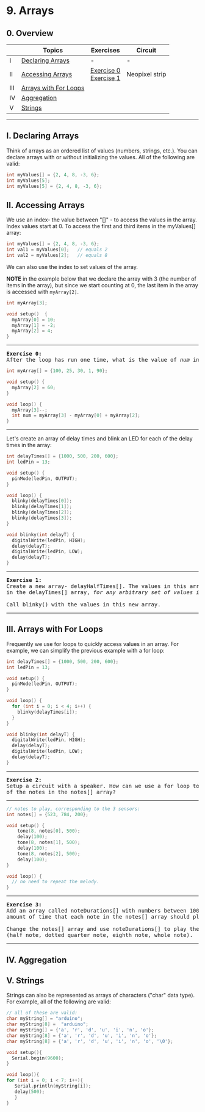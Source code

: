 # 9. Arrays

## 0. Overview

|  | Topics | Exercises | Circuit |
| --- | --- | --- | --- |
| I | [Declaring Arrays](i-declaring-arrays) | - | - |
| II | [Accessing Arrays](ii-accessing-arrays) | [Exercise 0](#ex0) <br> [Exercise 1](#ex1) | Neopixel strip |
| III | [Arrays with For Loops](iii-arrays-with-for-loops) | |
| IV | [Aggregation](iv-aggregation) | |
| V | [Strings](v-strings) | |

---

## I. Declaring Arrays
Think of arrays as an ordered list of values (numbers, strings, etc.). You can declare arrays with or without initializing the values. All of the following are valid:

```c++
int myValues[] = {2, 4, 8, -3, 6};
int myValues[5];
int myValues[5] = {2, 4, 8, -3, 6};
```

## II. Accessing Arrays
We use an index- the value between "[]" - to access the values in the array. Index values start at 0. To access the first and third items in the myValues[] array:

```c++
int myValues[] = {2, 4, 8, -3, 6};
int val1 = myValues[0];   // equals 2
int val2 = myValues[2];   // equals 8
```

We can also use the index to set values of the array.

**NOTE** in the example below that we declare the array with 3 (the number of items in the array), but since we start counting at 0, the last item in the array is accessed with `myArray[2]`.

```c++
int myArray[3];

void setup()  {
  myArray[0] = 10;
  myArray[1] = -2;
  myArray[2] = 4;
}
```

---

<a name="ex0"></a>
<pre>
<b>Exercise 0:</b>
After the loop has run one time, what is the value of <em>num</em> in the code below ?
</pre>

```c++
int myArray[] = {100, 25, 30, 1, 90};

void setup() {
  myArray[2] = 60;
}

void loop() {
  myArray[3]--;
  int num = myArray[3] - myArray[0] + myArray[2];
}
```

---

Let's create an array of delay times and blink an LED for each of the delay times in the array:

```c++
int delayTimes[] = {1000, 500, 200, 600};
int ledPin = 13;

void setup() {
  pinMode(ledPin, OUTPUT);
}

void loop() {
  blinky(delayTimes[0]);
  blinky(delayTimes[1]);
  blinky(delayTimes[2]);
  blinky(delayTimes[3]);
}

void blinky(int delayT) {
  digitalWrite(ledPin, HIGH);
  delay(delayT);
  digitalWrite(ledPin, LOW);
  delay(delayT);
}
```

---

<a name="ex1"></a>
<pre>
<b>Exercise 1:</b>
Create a new array- delayHalfTimes[]. The values in this array should be half of the time
in the delayTimes[] array, <em>for any arbitrary set of values in the delayTimes[] array</em>.

Call blinky() with the values in this new array.
</pre>

---

## III. Arrays with For Loops

Frequently we use for loops to quickly access values in an array. For example, we can simplify the previous example with a for loop:

```c++
int delayTimes[] = {1000, 500, 200, 600};
int ledPin = 13;

void setup() {
  pinMode(ledPin, OUTPUT);
}

void loop() {
  for (int i = 0; i < 4; i++) {
    blinky(delayTimes[i]);
  }
}

void blinky(int delayT) {
  digitalWrite(ledPin, HIGH);
  delay(delayT);
  digitalWrite(ledPin, LOW);
  delay(delayT);
}
```

---

<a name="ex2"></a>
<pre>
<b>Exercise 2:</b>
Setup a circuit with a speaker. How can we use a for loop to simplify the code below and play all
of the notes in the notes[] array?
</pre>

---

```c++
// notes to play, corresponding to the 3 sensors:
int notes[] = {523, 784, 200};

void setup() {
    tone(8, notes[0], 500);
    delay(100);
    tone(8, notes[1], 500);
    delay(100);
    tone(8, notes[2], 500);
    delay(100);
}

void loop() {
  // no need to repeat the melody.
}
```

---

<a name="ex3"></a>
<pre>
<b>Exercise 3:</b>
Add an array called noteDurations[] with numbers between 100 and 4000. These numbers represent the
amount of time that each note in the notes[] array should play.

Change the notes[] array and use noteDurations[] to play the tune of, "Here comes the bride"
(half note, dotted quarter note, eighth note, whole note).
</pre>

---

## IV. Aggregation



## V. Strings

Strings can also be represented as arrays of characters ("char" data type). For example, all of the following
are valid:

```c++
// all of these are valid:
char myString[] = "arduino";
char myString[8] =  "arduino";
char myString[] = {'a', 'r', 'd', 'u', 'i', 'n', 'o'};
char myString[8] = {'a', 'r', 'd', 'u', 'i', 'n', 'o'};
char myString[8] = {'a', 'r', 'd', 'u', 'i', 'n', 'o', '\0'};

void setup(){
  Serial.begin(9600);
}

void loop(){
for (int i = 0; i < 7; i++){
   Serial.println(myString[i]);
   delay(500);
   }
}

```

